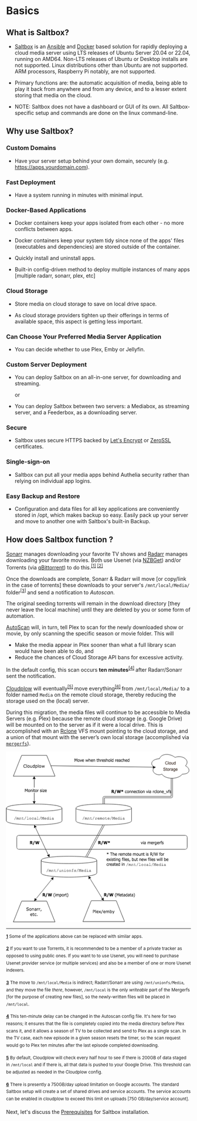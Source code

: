 # Basics

## What is Saltbox?

- [Saltbox](https://github.com/saltyorg/Saltbox) is an [Ansible](https://www.ansible.com/how-ansible-works) and [Docker](https://www.docker.com/what-container) based solution for rapidly deploying a cloud media server using LTS releases of Ubuntu Server 20.04 or 22.04, running on AMD64.  Non-LTS releases of Ubuntu or Desktop installs are not supported.  Linux distributions other than Ubuntu are not supported.  ARM processors, Raspberry Pi notably, are not supported.

- Primary functions are: the automatic acquisition of media, being able to  play it back from anywhere and from any device, and to a lesser extent storing that media on the cloud.

- NOTE: Saltbox does not have a dashboard or GUI of its own. All Saltbox-specific setup and commands are done on the linux command-line.

## Why use Saltbox?

### Custom Domains

- Have your server setup behind your own domain, securely (e.g. <https://apps.yourdomain.com>).

### Fast Deployment

- Have a system running in minutes with minimal input.

### Docker-Based Applications

- Docker containers keep your apps isolated from each other - no more conflicts between apps.

- Docker containers keep your system tidy since none of the apps' files (executables and dependencies) are stored outside of the container.

- Quickly install and uninstall apps.

- Built-in config-driven method to deploy multiple instances of many apps [multiple radarr, sonarr, plex, etc]

### Cloud Storage

- Store media on cloud storage to save on local drive space.

- As cloud storage providers tighten up their offerings in terms of available space, this aspect is getting less important.

### Can Choose Your Preferred Media Server Application

- You can decide whether to use Plex, Emby or Jellyfin.

### Custom Server Deployment

- You can deploy Saltbox on an all-in-one server, for downloading and streaming.

  or

- You can deploy Saltbox between two servers: a Mediabox, as streaming server, and a Feederbox, as a downloading server.

### Secure

- Saltbox uses secure HTTPS backed by [Let's Encrypt](https://letsencrypt.org/) or [ZeroSSL](https://zerossl.com/) certificates.

### Single-sign-on

- Saltbox can put all your media apps behind Authelia security rather than relying on individual app logins.

### Easy Backup and Restore

- Configuration and data files for all key applications are conveniently stored in /opt, which makes backup so easy. Easily pack up your server and move to another one with Saltbox's built-in Backup.

## How does Saltbox function ?

[Sonarr](https://sonarr.tv/) manages downloading your favorite TV shows and [Radarr](https://radarr.video/) manages downloading your favorite movies. Both use Usenet (via [NZBGet](https://nzbget.net/)) and/or Torrents (via [qBittorrent](https://github.com/qbittorrent/qBittorrent)) to do this.<sup name="a1">[\[1\]](#f1) </sup><sup name="a2">[\[2\]](#f2)</sup>

Once the downloads are complete, Sonarr & Radarr will move [or copy/link in the case of torrents] these downloads to your server's `/mnt/local/Media/` folder<sup name="a3">[\[3\]](#f3) </sup> and send a notification to _Autoscan_.

The original seeding torrents will remain in the download directory [they never leave the local machine] until they are deleted by you or some form of automation.

[AutoScan](https://github.com/cloudbox/autoscan/) will, in turn, tell Plex to scan for the newly downloaded show or movie, by only scanning the specific season or movie folder. This will

- Make the media appear in Plex sooner than what a full library scan would have been able to do, and
- Reduce the chances of Cloud Storage API bans for excessive activity.

In the default config, this scan occurs **ten minutes**<sup name="a4">[\[4\]](#f4) </sup> after Radarr/Sonarr sent the notification.

[Cloudplow](https://github.com/Saltbox/Saltbox/wiki/Cloudplow) will eventually<sup name="a5">[\[5\]](#f5) </sup> move everything<sup name="a6">[\[6\]](#f6) </sup> from `/mnt/local/Media/` to a folder named `Media` on the remote cloud storage, thereby reducing the storage used on the (local) server.

During this migration, the media files will continue to be accessible to Media Servers (e.g. Plex) because the remote cloud storage (e.g. Google Drive) will be mounted on to the server as if it were a local drive. This is accomplished with an [Rclone](https://rclone.org/) VFS mount pointing to the cloud storage, and a union of that mount with the server’s own local storage (accomplished via [`mergerfs`](https://github.com/trapexit/mergerfs)).

![](../../images/basics-flowchart.png)

***

<sup><b name="f1">[1](#a1)</b> Some of the applications above can be replaced with similar apps. </sup>

<sup><b name="f2">[2](#a2)</b> If you want to use Torrents, it is recommended to be a member of a private tracker as opposed to using public ones. If you want to to use Usenet, you will need to purchase Usenet provider service (or multiple services) and also be a member of one or more Usenet indexers. </sup>

<sup><b name="f3">[3](#a3)</b> The move to `/mnt/local/Media` is indirect; Radarr/Sonarr are using `/mnt/unionfs/Media`, and they move the file _there_, however,  `/mnt/local` is the only _writeable_ part of the Mergerfs [for the purpose of  creating new files], so the newly-written files will be placed in `/mnt/local`. </sup>

<sup><b name="f4">[4](#a4)</b> This ten-minute delay can be changed in the Autoscan config file.  It's here for two reasons; it ensures that the file is completely copied into the media directory before Plex scans it, and it allows a season of TV to be collected and send to Plex as a single scan. In the TV case, each new episode in a given season resets the timer, so the scan request would go to Plex ten minutes after the last episode completed downloading.</sup>

<sup><b name="f5">[5](#a5)</b> By default, Cloudplow will check every half hour to see if there is 200GB of data staged in `/mnt/local` and if there is, all that data is pushed to your Google Drive.  This threshold can be adjusted as needed in the Cloudplow config. </sup>

<sup><b name="f6">[6](#a6)</b> There is presently a 750GB/day upload limitation on Google accounts.  The standard Saltbox setup will create a set of shared drives and service accounts. The service accounts can be enabled in cloudplow to exceed this limit on uploads [750 GB/day/service account]. </sup>

Next, let's discuss the [Prerequisites](../prerequisites/prerequisites.md) for Saltbox installation.
